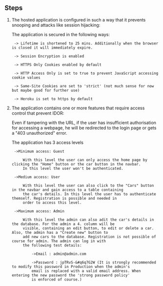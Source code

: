 ## Steps

1. The hosted application is configured in such a way that it prevents snooping and attacks like session hijacking:

    The application is secured in the following ways:

        -> Lifetime is shortened to 25 mins. Additionally when the browser is closed it will immediately expire.

        -> Session Encryption is enabled

        -> HTTPS Only Cookies enabled by default

        -> HTTP Access Only is set to true to prevent JavaScript accessing cookie values

        -> Same-Site Cookies are set to 'strict' (not much sense for now but maybe good for further use)
        
        -> Heroku is set to https by default

2. The application contains one or more features that require access control that prevent IDOR:
    
    Even if tampering with the URL, if the user has insufficient authorisation for accessing a webpage, he will be redirected to the login page or gets a "403 unauthorized" error.

    The application has 3 access levels

        ->Minimum access: Guest

            With this level the user can only access the home page by clicking the "Home" button or the car button in the navbar.
            In this level the user won't be authenticated.

        ->Medium access: User

            With this level the user can also click to the "Cars" button in the navbar and gain access to a table containing
            the car's details. In this level the user has to authenticate themself. Registration is possible and needed in
            order to access this level.

        ->Maximum access: Admin

            With this level the admin can also adit the car's details in the database. For the admin a 4. column will be
            visible, containing an edit button, to edit or delete a car. Also, the admin has a "Create new" button to
            add new cars to the database. Registration is not possible of course for admin. The admin can log in with
            the following test details:

                ->Email : admin@admin.com

                ->Password : jpTRvS-&#q6q7G2W (It is strongly recommended to modify this password in Production when the admin's
                email is replaced with a valid email address. When entering the new password the 'strong password policy'
                is enforced of course.)
